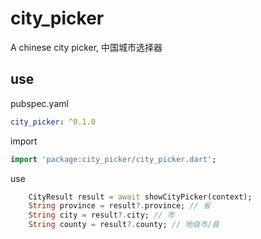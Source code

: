# city_picker

A chinese city picker, 中国城市选择器

## use

pubspec.yaml

```yaml
city_picker: ^0.1.0
```

import

```dart
import 'package:city_picker/city_picker.dart';
```

use

```dart
    CityResult result = await showCityPicker(context);
    String province = result?.province; // 省
    String city = result?.city; // 市
    String county = result?.county; // 地级市/县
```

